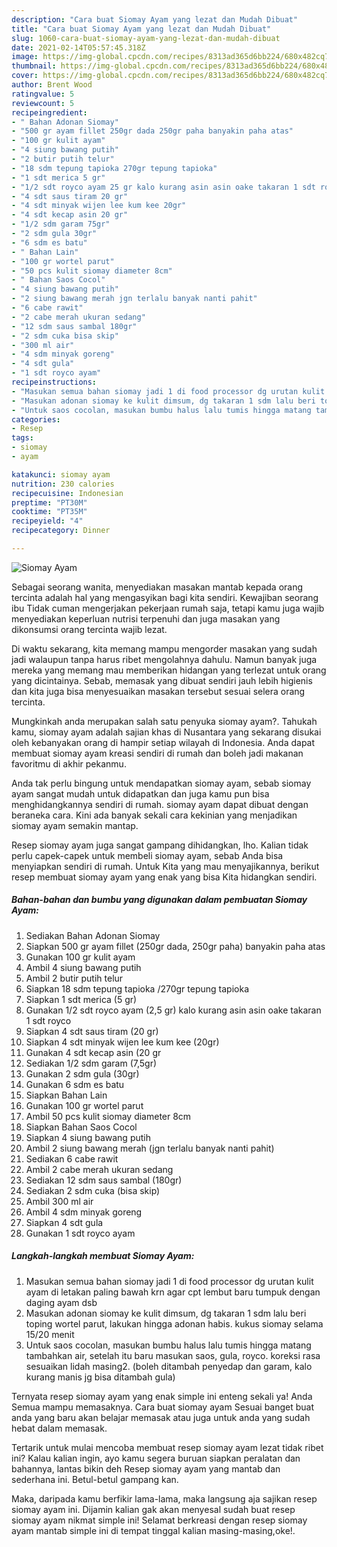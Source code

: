 ```yaml
---
description: "Cara buat Siomay Ayam yang lezat dan Mudah Dibuat"
title: "Cara buat Siomay Ayam yang lezat dan Mudah Dibuat"
slug: 1060-cara-buat-siomay-ayam-yang-lezat-dan-mudah-dibuat
date: 2021-02-14T05:57:45.318Z
image: https://img-global.cpcdn.com/recipes/8313ad365d6bb224/680x482cq70/siomay-ayam-foto-resep-utama.jpg
thumbnail: https://img-global.cpcdn.com/recipes/8313ad365d6bb224/680x482cq70/siomay-ayam-foto-resep-utama.jpg
cover: https://img-global.cpcdn.com/recipes/8313ad365d6bb224/680x482cq70/siomay-ayam-foto-resep-utama.jpg
author: Brent Wood
ratingvalue: 5
reviewcount: 5
recipeingredient:
- " Bahan Adonan Siomay"
- "500 gr ayam fillet 250gr dada 250gr paha banyakin paha atas"
- "100 gr kulit ayam"
- "4 siung bawang putih"
- "2 butir putih telur"
- "18 sdm tepung tapioka 270gr tepung tapioka"
- "1 sdt merica 5 gr"
- "1/2 sdt royco ayam 25 gr kalo kurang asin asin oake takaran 1 sdt royco"
- "4 sdt saus tiram 20 gr"
- "4 sdt minyak wijen lee kum kee 20gr"
- "4 sdt kecap asin 20 gr"
- "1/2 sdm garam 75gr"
- "2 sdm gula 30gr"
- "6 sdm es batu"
- " Bahan Lain"
- "100 gr wortel parut"
- "50 pcs kulit siomay diameter 8cm"
- " Bahan Saos Cocol"
- "4 siung bawang putih"
- "2 siung bawang merah jgn terlalu banyak nanti pahit"
- "6 cabe rawit"
- "2 cabe merah ukuran sedang"
- "12 sdm saus sambal 180gr"
- "2 sdm cuka bisa skip"
- "300 ml air"
- "4 sdm minyak goreng"
- "4 sdt gula"
- "1 sdt royco ayam"
recipeinstructions:
- "Masukan semua bahan siomay jadi 1 di food processor dg urutan kulit ayam di letakan paling bawah krn agar cpt lembut baru tumpuk dengan daging ayam dsb"
- "Masukan adonan siomay ke kulit dimsum, dg takaran 1 sdm lalu beri toping wortel parut, lakukan hingga adonan habis. kukus siomay selama 15/20 menit"
- "Untuk saos cocolan, masukan bumbu halus lalu tumis hingga matang tambahkan air, setelah itu baru masukan saos, gula, royco. koreksi rasa sesuaikan lidah masing2. (boleh ditambah penyedap dan garam, kalo kurang manis jg bisa ditambah gula)"
categories:
- Resep
tags:
- siomay
- ayam

katakunci: siomay ayam 
nutrition: 230 calories
recipecuisine: Indonesian
preptime: "PT30M"
cooktime: "PT35M"
recipeyield: "4"
recipecategory: Dinner

---
```



![Siomay Ayam](https://img-global.cpcdn.com/recipes/8313ad365d6bb224/680x482cq70/siomay-ayam-foto-resep-utama.jpg)

Sebagai seorang wanita, menyediakan masakan mantab kepada orang tercinta adalah hal yang mengasyikan bagi kita sendiri. Kewajiban seorang ibu Tidak cuman mengerjakan pekerjaan rumah saja, tetapi kamu juga wajib menyediakan keperluan nutrisi terpenuhi dan juga masakan yang dikonsumsi orang tercinta wajib lezat.

Di waktu  sekarang, kita memang mampu mengorder masakan yang sudah jadi walaupun tanpa harus ribet mengolahnya dahulu. Namun banyak juga mereka yang memang mau memberikan hidangan yang terlezat untuk orang yang dicintainya. Sebab, memasak yang dibuat sendiri jauh lebih higienis dan kita juga bisa menyesuaikan masakan tersebut sesuai selera orang tercinta. 



Mungkinkah anda merupakan salah satu penyuka siomay ayam?. Tahukah kamu, siomay ayam adalah sajian khas di Nusantara yang sekarang disukai oleh kebanyakan orang di hampir setiap wilayah di Indonesia. Anda dapat membuat siomay ayam kreasi sendiri di rumah dan boleh jadi makanan favoritmu di akhir pekanmu.

Anda tak perlu bingung untuk mendapatkan siomay ayam, sebab siomay ayam sangat mudah untuk didapatkan dan juga kamu pun bisa menghidangkannya sendiri di rumah. siomay ayam dapat dibuat dengan beraneka cara. Kini ada banyak sekali cara kekinian yang menjadikan siomay ayam semakin mantap.

Resep siomay ayam juga sangat gampang dihidangkan, lho. Kalian tidak perlu capek-capek untuk membeli siomay ayam, sebab Anda bisa menyiapkan sendiri di rumah. Untuk Kita yang mau menyajikannya, berikut resep membuat siomay ayam yang enak yang bisa Kita hidangkan sendiri.

<!--inarticleads1-->

##### Bahan-bahan dan bumbu yang digunakan dalam pembuatan Siomay Ayam:

1. Sediakan  Bahan Adonan Siomay
1. Siapkan 500 gr ayam fillet (250gr dada, 250gr paha) banyakin paha atas
1. Gunakan 100 gr kulit ayam
1. Ambil 4 siung bawang putih
1. Ambil 2 butir putih telur
1. Siapkan 18 sdm tepung tapioka /270gr tepung tapioka
1. Siapkan 1 sdt merica (5 gr)
1. Gunakan 1/2 sdt royco ayam (2,5 gr) kalo kurang asin asin oake takaran 1 sdt royco
1. Siapkan 4 sdt saus tiram (20 gr)
1. Siapkan 4 sdt minyak wijen lee kum kee (20gr)
1. Gunakan 4 sdt kecap asin (20 gr
1. Sediakan 1/2 sdm garam (7,5gr)
1. Gunakan 2 sdm gula (30gr)
1. Gunakan 6 sdm es batu
1. Siapkan  Bahan Lain
1. Gunakan 100 gr wortel parut
1. Ambil 50 pcs kulit siomay diameter 8cm
1. Siapkan  Bahan Saos Cocol
1. Siapkan 4 siung bawang putih
1. Ambil 2 siung bawang merah (jgn terlalu banyak nanti pahit)
1. Sediakan 6 cabe rawit
1. Ambil 2 cabe merah ukuran sedang
1. Sediakan 12 sdm saus sambal (180gr)
1. Sediakan 2 sdm cuka (bisa skip)
1. Ambil 300 ml air
1. Ambil 4 sdm minyak goreng
1. Siapkan 4 sdt gula
1. Gunakan 1 sdt royco ayam




<!--inarticleads2-->

##### Langkah-langkah membuat Siomay Ayam:

1. Masukan semua bahan siomay jadi 1 di food processor dg urutan kulit ayam di letakan paling bawah krn agar cpt lembut baru tumpuk dengan daging ayam dsb
1. Masukan adonan siomay ke kulit dimsum, dg takaran 1 sdm lalu beri toping wortel parut, lakukan hingga adonan habis. kukus siomay selama 15/20 menit
1. Untuk saos cocolan, masukan bumbu halus lalu tumis hingga matang tambahkan air, setelah itu baru masukan saos, gula, royco. koreksi rasa sesuaikan lidah masing2. (boleh ditambah penyedap dan garam, kalo kurang manis jg bisa ditambah gula)




Ternyata resep siomay ayam yang enak simple ini enteng sekali ya! Anda Semua mampu memasaknya. Cara buat siomay ayam Sesuai banget buat anda yang baru akan belajar memasak atau juga untuk anda yang sudah hebat dalam memasak.

Tertarik untuk mulai mencoba membuat resep siomay ayam lezat tidak ribet ini? Kalau kalian ingin, ayo kamu segera buruan siapkan peralatan dan bahannya, lantas bikin deh Resep siomay ayam yang mantab dan sederhana ini. Betul-betul gampang kan. 

Maka, daripada kamu berfikir lama-lama, maka langsung aja sajikan resep siomay ayam ini. Dijamin kalian gak akan menyesal sudah buat resep siomay ayam nikmat simple ini! Selamat berkreasi dengan resep siomay ayam mantab simple ini di tempat tinggal kalian masing-masing,oke!.

